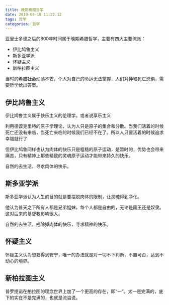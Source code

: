 ```yaml
---
title: 晚期希腊哲学
date: 2019-08-18 11:22:12
tags: 哲学
categories: 哲学
---
```


亚里士多德之后的800年时间属于晚期希腊哲学，主要有四大主要流派：

- 伊比鸠鲁主义
- 斯多亚学派
- 怀疑主义
- 新柏拉图主义

当时的希腊社会动荡不安，个人对自己的命运无法掌握，人们对神和死亡恐惧，需要哲学给出答案。

## 伊比鸠鲁主义

伊比鸠鲁主义属于快乐主义的伦理学。或者说享乐主义

利用德谟克里特的原子学理论，认为人只是原子的集合和分散。当我们活着的时候死亡还没有来临，当死亡来临的时候我们已经不在了。所以人只要活着的时候追求幸福就行了

但伊比鸠鲁同样也认为肉体的快乐只是粗糙的原子运动，是暂时的，优势也会带来痛苦，只有精神上那些精致的灵魂原子运动才能带来持久的快乐。

自然的去生活，寻求肉体的快乐。

## 斯多亚学派

斯多亚学派认为人生的目的就是要摆脱肉体的限制，让灵魂得到净化。

他认为普天之下所有人都是兄弟姐妹，每个人都是自由的，无论是国王还是奴隶。这对后来的基督教影响很大。

自然的去生活，戒除掉肉体的快乐，寻求精神的快乐。

## 怀疑主义

怀疑主义认为想要得到安宁，唯一的办法就是对一切不下判断，不置可否，达到不动心的境界。

## 新柏拉图主义

普罗提诺在柏拉图的理念世界上加了一个更高的存在，即“一”。太一是完满的，底下的实在不是完满的，也就是流溢说。
